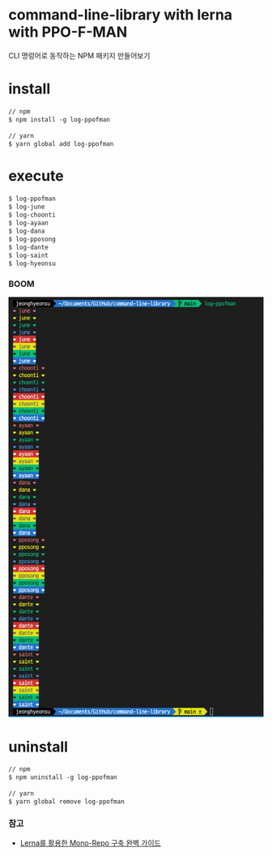 # command-line-library with lerna with PPO-F-MAN
CLI 명렁어로 동작하는 NPM 패키지 만들어보기

# install

```
// npm
$ npm install -g log-ppofman

// yarn
$ yarn global add log-ppofman 
```

# execute

```
$ log-ppofman
$ log-june
$ log-choonti
$ log-ayaan
$ log-dana
$ log-pposong
$ log-dante
$ log-saint
$ log-hyeonsu
```

### BOOM

![result](./asset/result.png)

# uninstall

```
// npm
$ npm uninstall -g log-ppofman

// yarn
$ yarn global remove log-ppofman
```

### 참고

- [Lerna를 활용한 Mono-Repo 구축 완벽 가이드](https://kdydesign.github.io/2020/08/25/mono-repo-lerna/)
